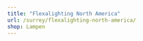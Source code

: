 ```yaml
---
title: "Flexalighting North America"
url: /surrey/flexalighting-north-america/
shop: Lampen
---
```

